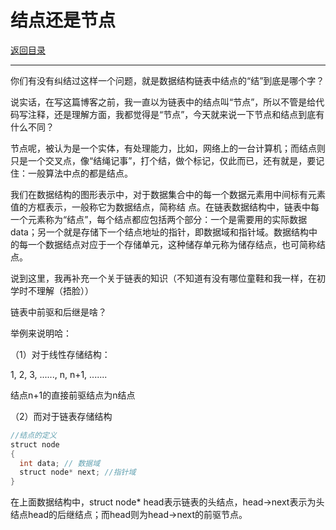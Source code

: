 # 结点还是节点

[返回目录](../01-数据结构与算法.md)

---

你们有没有纠结过这样一个问题，就是数据结构链表中结点的“结”到底是哪个字？

说实话，在写这篇博客之前，我一直以为链表中的结点叫“节点”，所以不管是给代码写注释，还是理解方面，我都觉得是“节点”，今天就来说一下节点和结点到底有什么不同？

节点呢，被认为是一个实体，有处理能力，比如，网络上的一台计算机；而结点则只是一个交叉点，像“结绳记事”，打个结，做个标记，仅此而已，还有就是，要记住：一般算法中点的都是结点。

我们在数据结构的图形表示中，对于数据集合中的每一个数据元素用中间标有元素值的方框表示，一般称它为数据结点，简称结 点。在链表数据结构中，链表中每一个元素称为“结点”，每个结点都应包括两个部分：一个是需要用的实际数据data；另一个就是存储下一个结点地址的指针，即数据域和指针域。数据结构中的每一个数据结点对应于一个存储单元，这种储存单元称为储存结点，也可简称结点。

说到这里，我再补充一个关于链表的知识（不知道有没有哪位童鞋和我一样，在初学时不理解（捂脸））

链表中前驱和后继是啥？

举例来说明哈：

（1）对于线性存储结构：

1, 2, 3, ......, n, n+1, .......

结点n+1的直接前驱结点为n结点


（2）而对于链表存储结构

```java
//结点的定义
struct node
{
  int data; // 数据域
  struct node* next; //指针域
}
```

在上面数据结构中，struct node* head表示链表的头结点，head->next表示为头结点head的后继结点；而head则为head->next的前驱节点。